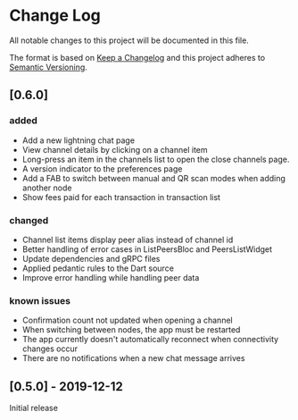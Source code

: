 # Change Log
All notable changes to this project will be documented in this file.
 
The format is based on [Keep a Changelog](http://keepachangelog.com/)
and this project adheres to [Semantic Versioning](http://semver.org/).

## [0.6.0]
### added
- Add a new lightning chat page
- View channel details by clicking on a channel item
- Long-press an item in the channels list to open the close channels page. 
- A version indicator to the preferences page
- Add a FAB to switch between manual and QR scan modes when adding another node
- Show fees paid for each transaction in transaction list
  
### changed
- Channel list items display peer alias instead of channel id
- Better handling of error cases in ListPeersBloc and PeersListWidget
- Update dependencies and gRPC files
- Applied pedantic rules to the Dart source
- Improve error handling while handling peer data

### known issues
- Confirmation count not updated when opening a channel
- When switching between nodes, the app must be restarted
- The app currently doesn't automatically reconnect when connectivity changes occur
- There are no notifications when a new chat message arrives

## [0.5.0] - 2019-12-12
Initial release
 